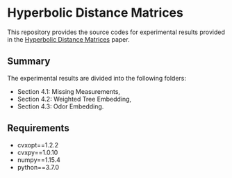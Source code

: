 # Hyperbolic Distance Matrices

This repository provides the source codes for experimental results provided in the [Hyperbolic Distance Matrices](https://arxiv.org/pdf/2005.08672) paper.

## Summary
The experimental results are divided into the following folders:

- Section 4.1: Missing Measurements,
- Section 4.2: Weighted Tree Embedding, 
- Section 4.3: Odor Embedding.

## Requirements
- cvxopt==1.2.2
- cvxpy==1.0.10
- numpy==1.15.4
- python==3.7.0





